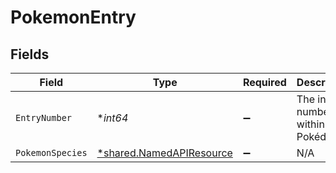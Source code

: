 # PokemonEntry


## Fields

| Field                                                               | Type                                                                | Required                                                            | Description                                                         | Example                                                             |
| ------------------------------------------------------------------- | ------------------------------------------------------------------- | ------------------------------------------------------------------- | ------------------------------------------------------------------- | ------------------------------------------------------------------- |
| `EntryNumber`                                                       | **int64*                                                            | :heavy_minus_sign:                                                  | The index number within the Pokédex.                                | 6                                                                   |
| `PokemonSpecies`                                                    | [*shared.NamedAPIResource](../../models/shared/namedapiresource.md) | :heavy_minus_sign:                                                  | N/A                                                                 |                                                                     |